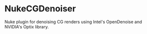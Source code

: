 # NukeCGDenoiser

Nuke plugin for denoising CG renders using Intel's OpenDenoise and NVIDIA's Optix library.
